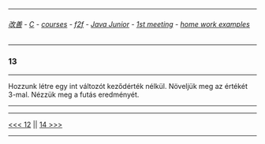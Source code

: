 
---

###### [改善](https://github.com/ttltrk/0C/blob/master/README.MD) - [C](https://github.com/ttltrk/PRG/blob/master/CODING.MD) - [courses](https://github.com/ttltrk/Courses/blob/master/README.MD) - [f2f](https://github.com/ttltrk/Courses/blob/master/F2F/F2F.MD) - [Java Junior](https://github.com/ttltrk/PRG/blob/master/JAVA/DOC/BJM/TOMI/JJ.MD) - [1st meeting](https://github.com/ttltrk/PRG/blob/master/JAVA/DOC/BJM/TOMI/01/1st.md) - [home work examples](https://github.com/ttltrk/PRG/blob/master/JAVA/DOC/BJM/TOMI/01/feladat.md)

---

### 13

---

Hozzunk létre egy int változót keződérték nélkül. Növeljük meg az értékét 3-mal. Nézzük meg a futás eredményét.

---

---

[<<< 12](https://github.com/ttltrk/PRG/blob/master/JAVA/DOC/BJM/TOMI/01/EX/12/12.MD) ||
[14 >>>](https://github.com/ttltrk/PRG/blob/master/JAVA/DOC/BJM/TOMI/01/EX/14/14.MD)

---
